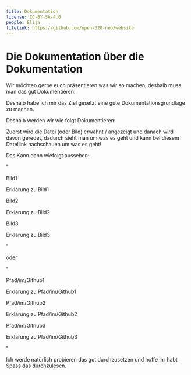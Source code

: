 ```yaml
---
title: Dokumentation
license: CC-BY-SA-4.0
people: Elija
filelink: https://github.com/open-320-neo/website
---
```


# Die Dokumentation über die Dokumentation

Wir möchten gerne euch präsentieren was wir so machen, deshalb muss man das gut Dokumentieren.

Deshalb habe ich mir das Ziel gesetzt eine gute Dokumentationsgrundlage zu machen.

Deshalb werden wir wie folgt Dokumentieren:

Zuerst wird die Datei (oder Bild) erwähnt / angezeigt und danach wird davon geredet, dadurch sieht man um was es geht und kann bei diesem Dateilink nachschauen um was es geht!

Das Kann dann wiefolgt aussehen:

"

Bild1

Erklärung zu Bild1

Bild2

Erklärung zu Bild2

Bild3

Erklärung zu Bild3

"

oder

"

Pfad/im/Github1

Erklärung zu Pfad/im/Github1

Pfad/im/Github2

Erklärung zu Pfad/im/Github2

Pfad/im/Github3

Erklärung zu Pfad/im/Github3

"

Ich werde natürlich probieren das gut durchzusetzen und hoffe ihr habt Spass das durchzulesen.